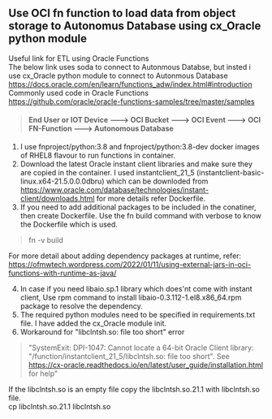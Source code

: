 
## Use OCI fn function to load data from object storage to Autonomus Database using cx_Oracle python module
Useful link for ETL using Oracle Functions  
The below link uses soda to connect to Autonmous Databse, but insted i use cx_Oracle python module to connect to Autonmous Database  
https://docs.oracle.com/en/learn/functions_adw/index.html#introduction  
Commonly used code in Oracle Functions  
https://github.com/oracle/oracle-functions-samples/tree/master/samples  


> #### End User or IOT Device ---> OCI Bucket ---> OCI Event ---> OCI FN-Function ---> Autonomous Database  
 

1. I use fnproject/python:3.8 and fnproject/python:3.8-dev docker images of RHEL8 flavour to run functions in container.    
3. Download the latest Oracle instant client libraries and make sure they are copied in the container. I used instantclient_21_5 (instantclient-basic-linux.x64-21.5.0.0.0dbru) which can be downloded from https://www.oracle.com/database/technologies/instant-client/downloads.html for more details refer Dockerfile.  
4. If you need to add additional packages to be included in the conatiner, then create Dockerfile. 
Use the fn build command with verbose to know the Dockerfile which is used.
> fn -v build

For more detail about adding dependency packages at runtime, refer: https://ofmwtech.wordpress.com/2022/01/11/using-external-jars-in-oci-functions-with-runtime-as-java/  

4. In case if you need libaio.sp.1 library which does'nt come with instant client, Use rpm command to install libaio-0.3.112-1.el8.x86_64.rpm package to resolve the dependency.  
5. The required python modules need to be specified in requirements.txt file. I have added the cx_Oracle module init.
6. Workaround for "libclntsh.so: file too short" error
> "SystemExit: DPI-1047: Cannot locate a 64-bit Oracle Client library: \"/function/instantclient_21_5/libclntsh.so: file too short\". See https://cx-oracle.readthedocs.io/en/latest/user_guide/installation.html for help"    

If the libclntsh.so is an empty file copy the libclntsh.so.21.1 with libclntsh.so file.   
cp libclntsh.so.21.1 libclntsh.so

